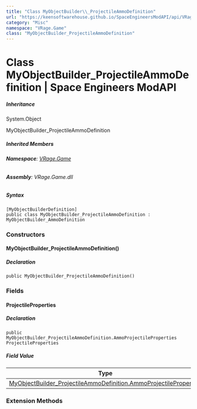 ```yaml
---
title: "Class MyObjectBuilder\\_ProjectileAmmoDefinition"
url: "https://keensoftwarehouse.github.io/SpaceEngineersModAPI/api/VRage.Game.MyObjectBuilder_ProjectileAmmoDefinition.html"
category: "Misc"
namespace: "VRage.Game"
class: "MyObjectBuilder_ProjectileAmmoDefinition"
---
```


# Class MyObjectBuilder\_ProjectileAmmoDefinition | Space Engineers ModAPI

##### Inheritance

System.Object

MyObjectBuilder\_ProjectileAmmoDefinition

##### Inherited Members

###### **Namespace**: [VRage.Game](https://keensoftwarehouse.github.io/SpaceEngineersModAPI/api/VRage.Game.html)

###### **Assembly**: VRage.Game.dll

##### Syntax

```
[MyObjectBuilderDefinition]
public class MyObjectBuilder_ProjectileAmmoDefinition : MyObjectBuilder_AmmoDefinition
```

### Constructors

#### MyObjectBuilder\_ProjectileAmmoDefinition()

##### Declaration

```
public MyObjectBuilder_ProjectileAmmoDefinition()
```

### Fields

#### ProjectileProperties

##### Declaration

```
public MyObjectBuilder_ProjectileAmmoDefinition.AmmoProjectileProperties ProjectileProperties
```

##### Field Value

| Type | Description |
| --- | --- |
| [MyObjectBuilder\_ProjectileAmmoDefinition.AmmoProjectileProperties](https://keensoftwarehouse.github.io/SpaceEngineersModAPI/api/VRage.Game.MyObjectBuilder_ProjectileAmmoDefinition.AmmoProjectileProperties.html) |     |

### Extension Methods